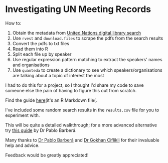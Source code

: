 # Investigating UN Meeting Records

How to:

1. Obtain the metadata from [United Nations digital library search](https://digitallibrary.un.org)
2. Use `rvest` and `download.files` to scrape the pdfs from the search results
3. Convert the pdfs to txt files
4. Read them into R
5. Split each file up by speaker
6. Use regular expression pattern matching to extract the speakers' names and organisations
7. Use `quanteda` to create a dictionary to see which speakers/organisations are talking about a topic of interest the most

I had to do this for a project, so I thought I'd share my code to save someone else the pain of having to figure this out from scratch.

Find the guide [here](https://github.com/thelautiff/UN_meeting_records/blob/master/UN%20Digital%20Library%20Search%20Results.Rmd)(it's an R Markdown file(.

I've included some random search results in the `results.csv` file for you to experiment with.

This will be quite a detailed walkthrough; for a more advanced alternative try [this guide](http://pablobarbera.com/ECPR-SC104/code/11-data-in-PDFs.html) by Dr Pablo Barberá.

Many thanks to [Dr Pablo Barberá](http://pablobarbera.com) and [Dr Gokhan Ciflikli](https://www.gokhan.io/) for their invaluable help and advice.

Feedback would be greatly appreciated!
